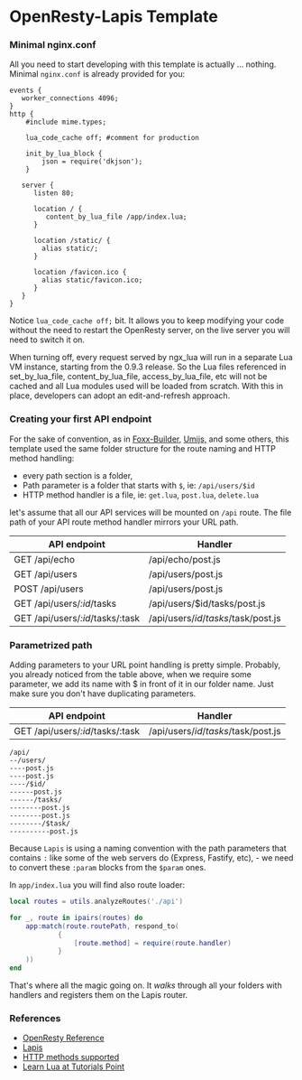 # OpenResty-Lapis Template

### Minimal nginx.conf

All you need to start developing with this template is actually ... nothing. Minimal `nginx.conf` is already provided for you:

```
events {
   worker_connections 4096;
}
http {
    #include mime.types;

    lua_code_cache off; #comment for production

    init_by_lua_block {
        json = require('dkjson');
    }

   server {
      listen 80;

      location / {
         content_by_lua_file /app/index.lua;
      }

      location /static/ {
        alias static/;
      }

      location /favicon.ico {
        alias static/favicon.ico;
      }
   }
}
```

Notice `lua_code_cache off;` bit. It allows you to keep modifying your code without the need to restart the OpenResty server, on the live server you will need to switch it on.

When turning off, every request served by ngx_lua will run in a separate Lua VM instance, starting from the 0.9.3 release. So the Lua files referenced in set_by_lua_file, content_by_lua_file, access_by_lua_file, etc will not be cached and all Lua modules used will be loaded from scratch. With this in place, developers can adopt an edit-and-refresh approach.

### Creating your first API endpoint

For the sake of convention, as in [Foxx-Builder](https://github.com/skitsanos/foxx-builder), [Umijs,](https://umijs.org/) and some others, this template used the same folder structure for the route naming and HTTP method handling:

- every path section is a folder,
- Path parameter is a folder that starts with `$`, ie: `/api/users/$id`
- HTTP method handler is a file, ie: `get.lua`, `post.lua`, `delete.lua`

let's assume that all our API services will be mounted on ```/api``` route. The file path of your API route method handler mirrors your URL path.

| **API endpoint**                 | **Handler**                       |
| -------------------------------- | --------------------------------- |
| GET /api/echo                    | /api/echo/post.js                  |
| GET /api/users                   | /api/users/post.js                 |
| POST /api/users                  | /api/users/post.js                |
| GET /api/users/_:id_/tasks       | /api/users/$id/tasks/post.js       |
| GET /api/users/_:id_/tasks/:task | /api/users/$id/tasks/$task/post.js |

### Parametrized path

Adding parameters to your URL point handling is pretty simple. Probably, you already noticed from the table above, when we require some parameter, we add its name with $ in front of it in our folder name. Just make sure you don't have duplicating parameters.

| **API endpoint**                 | **Handler**                       |
| -------------------------------- | --------------------------------- |
| GET /api/users/_:id_/tasks/:task | /api/users/$id/tasks/$task/post.js |

```
/api/
--/users/
----post.js
----post.js
----/$id/
------post.js
------/tasks/
--------post.js
--------post.js
--------/$task/
----------post.js
```

Because `Lapis` is using a naming convention with the path parameters that contains `:` like some of the web servers do (Express, Fastify, etc), - we need to convert these `:param` blocks from the `$param` ones.

In `app/index.lua` you will find also route loader:

```lua
local routes = utils.analyzeRoutes('./api')

for _, route in ipairs(routes) do
    app:match(route.routePath, respond_to(
            {
                [route.method] = require(route.handler)
            }
    ))
end
```

That's where all the magic going on. It _walks_ through all your folders with handlers and registers them on the Lapis router.

### References

- [OpenResty Reference](https://openresty-reference.readthedocs.io/en/latest/)
- [Lapis](https://leafo.net/lapis/)
- [HTTP methods supported](https://github.com/openresty/lua-nginx-module#http-method-constants)
- [Learn Lua at Tutorials Point](https://www.tutorialspoint.com/questions/category/Lua)
